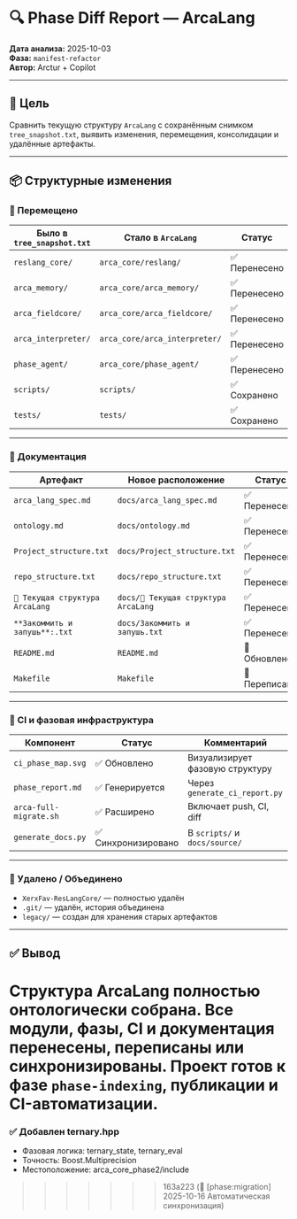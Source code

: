 
# 🔍 Phase Diff Report — ArcaLang

**Дата анализа:** 2025-10-03  
**Фаза:** `manifest-refactor`  
**Автор:** Arctur + Copilot

---

## 🧠 Цель

Сравнить текущую структуру `ArcaLang` с сохранённым снимком `tree_snapshot.txt`, выявить изменения, перемещения, консолидации и удалённые артефакты.

---

## 📦 Структурные изменения

### 🔄 Перемещено

| Было в `tree_snapshot.txt`         | Стало в `ArcaLang`                  | Статус       |
|------------------------------------|-------------------------------------|--------------|
| `reslang_core/`                    | `arca_core/reslang/`               | ✅ Перенесено |
| `arca_memory/`                     | `arca_core/arca_memory/`           | ✅ Перенесено |
| `arca_fieldcore/`                  | `arca_core/arca_fieldcore/`        | ✅ Перенесено |
| `arca_interpreter/`               | `arca_core/arca_interpreter/`      | ✅ Перенесено |
| `phase_agent/`                     | `arca_core/phase_agent/`           | ✅ Перенесено |
| `scripts/`                         | `scripts/`                          | ✅ Сохранено |
| `tests/`                           | `tests/`                            | ✅ Сохранено |

---

### 🧾 Документация

| Артефакт                           | Новое расположение                  | Статус       |
|-----------------------------------|-------------------------------------|--------------|
| `arca_lang_spec.md`               | `docs/arca_lang_spec.md`            | ✅ Перенесено |
| `ontology.md`                     | `docs/ontology.md`                  | ✅ Перенесено |
| `Project_structure.txt`           | `docs/Project_structure.txt`        | ✅ Перенесено |
| `repo_structure.txt`              | `docs/repo_structure.txt`           | ✅ Перенесено |
| `🧠 Текущая структура ArcaLang`   | `docs/🧠 Текущая структура ArcaLang`| ✅ Перенесено |
| `**Закоммить и запушь**:.txt`     | `docs/Закоммить и запушь.txt`       | ✅ Перенесено |
| `README.md`                       | `README.md`                         | 🔄 Обновлено |
| `Makefile`                        | `Makefile`                          | 🔄 Переписано |

---

### 🧪 CI и фазовая инфраструктура

| Компонент                  | Статус       | Комментарий |
|---------------------------|--------------|-------------|
| `ci_phase_map.svg`        | ✅ Обновлено  | Визуализирует фазовую структуру |
| `phase_report.md`         | ✅ Генерируется | Через `generate_ci_report.py` |
| `arca-full-migrate.sh`    | ✅ Расширено  | Включает push, CI, diff |
| `generate_docs.py`        | ✅ Синхронизировано | В `scripts/` и `docs/source/` |

---

### 🧹 Удалено / Объединено

- `XerxFav-ResLangCore/` — полностью удалён
- `.git/` — удалён, история объединена
- `legacy/` — создан для хранения старых артефактов

---

## ✅ Вывод

Структура ArcaLang полностью онтологически собрана. Все модули, фазы, CI и документация перенесены, переписаны или синхронизированы. Проект готов к фазе `phase-indexing`, публикации и CI-автоматизации.
=======
### ✅ Добавлен ternary.hpp
- Фазовая логика: ternary_state, ternary_eval
- Точность: Boost.Multiprecision
- Местоположение: arca_core_phase2/include
>>>>>>> 163a223 (🧩 [phase:migration] 2025-10-16 Автоматическая синхронизация)
